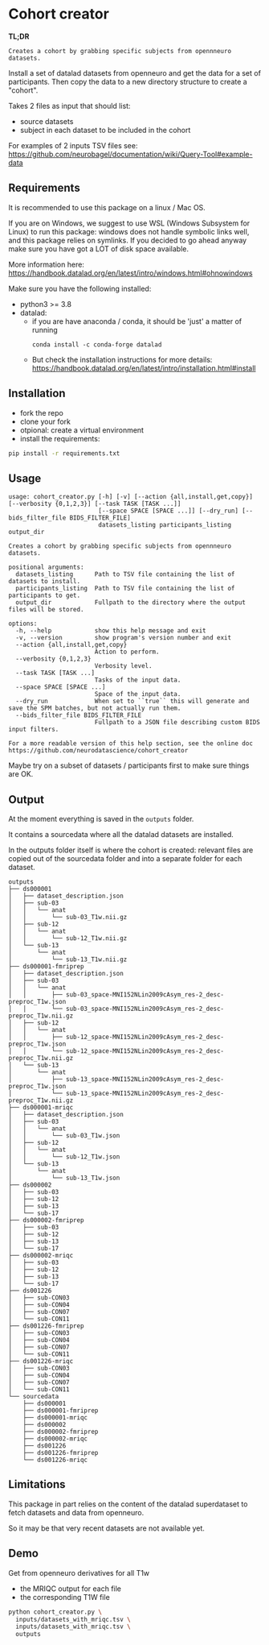 # Cohort creator

**TL;DR**

    Creates a cohort by grabbing specific subjects from opennneuro datasets.

Install a set of datalad datasets from openneuro and get the data for a set of participants.
Then copy the data to a new directory structure to create a "cohort".

Takes 2 files as input that should list:
- source datasets
- subject in each dataset to be included in the cohort

For examples of 2 inputs TSV files see: https://github.com/neurobagel/documentation/wiki/Query-Tool#example-data

## Requirements

It is recommended to use this package on a linux / Mac OS.

If you are on Windows, we suggest to use WSL (Windows Subsystem for Linux) to run this package:
windows does not handle symbolic links well, and this package relies on symlinks.
If you decided to go ahead anyway make sure you have got a LOT of disk space available.

More information here: https://handbook.datalad.org/en/latest/intro/windows.html#ohnowindows

Make sure you have the following installed:

- python3 >= 3.8
- datalad:
    - if you are have anaconda / conda, it should be 'just' a matter of running
      ```
      conda install -c conda-forge datalad
      ```
    - But check the installation instructions for more details:
      https://handbook.datalad.org/en/latest/intro/installation.html#install

## Installation

- fork the repo
- clone your fork
- otpional: create a virtual environment
- install the requirements:

```bash
pip install -r requirements.txt
```

## Usage


```
usage: cohort_creator.py [-h] [-v] [--action {all,install,get,copy}] [--verbosity {0,1,2,3}] [--task TASK [TASK ...]]
                         [--space SPACE [SPACE ...]] [--dry_run] [--bids_filter_file BIDS_FILTER_FILE]
                         datasets_listing participants_listing output_dir

Creates a cohort by grabbing specific subjects from opennneuro datasets.

positional arguments:
  datasets_listing      Path to TSV file containing the list of datasets to install.
  participants_listing  Path to TSV file containing the list of participants to get.
  output_dir            Fullpath to the directory where the output files will be stored.

options:
  -h, --help            show this help message and exit
  -v, --version         show program's version number and exit
  --action {all,install,get,copy}
                        Action to perform.
  --verbosity {0,1,2,3}
                        Verbosity level.
  --task TASK [TASK ...]
                        Tasks of the input data.
  --space SPACE [SPACE ...]
                        Space of the input data.
  --dry_run             When set to ``true`` this will generate and save the SPM batches, but not actually run them.
  --bids_filter_file BIDS_FILTER_FILE
                        Fullpath to a JSON file describing custom BIDS input filters.

For a more readable version of this help section, see the online doc https://github.com/neurodatascience/cohort_creator
```

Maybe try on a subset of datasets / participants first to make sure things are OK.

<!--
Change the global variables at the top of the `src/cohort_creator.py` script
to match your input files.

Some of the other global variables can be changed but are not thourouhgly tested yet.
-->


## Output

At the moment everything is saved in the `outputs` folder.

It contains a sourcedata where all the datalad datasets are installed.

In the outputs folder itself is where the cohort is created:
relevant files are copied out of the sourcedata folder
and into a separate folder for each dataset.

```
outputs
├── ds000001
│   ├── dataset_description.json
│   ├── sub-03
│   │   └── anat
│   │       └── sub-03_T1w.nii.gz
│   ├── sub-12
│   │   └── anat
│   │       └── sub-12_T1w.nii.gz
│   └── sub-13
│       └── anat
│           └── sub-13_T1w.nii.gz
├── ds000001-fmriprep
│   ├── dataset_description.json
│   ├── sub-03
│   │   └── anat
│   │       ├── sub-03_space-MNI152NLin2009cAsym_res-2_desc-preproc_T1w.json
│   │       └── sub-03_space-MNI152NLin2009cAsym_res-2_desc-preproc_T1w.nii.gz
│   ├── sub-12
│   │   └── anat
│   │       ├── sub-12_space-MNI152NLin2009cAsym_res-2_desc-preproc_T1w.json
│   │       └── sub-12_space-MNI152NLin2009cAsym_res-2_desc-preproc_T1w.nii.gz
│   └── sub-13
│       └── anat
│           ├── sub-13_space-MNI152NLin2009cAsym_res-2_desc-preproc_T1w.json
│           └── sub-13_space-MNI152NLin2009cAsym_res-2_desc-preproc_T1w.nii.gz
├── ds000001-mriqc
│   ├── dataset_description.json
│   ├── sub-03
│   │   └── anat
│   │       └── sub-03_T1w.json
│   ├── sub-12
│   │   └── anat
│   │       └── sub-12_T1w.json
│   └── sub-13
│       └── anat
│           └── sub-13_T1w.json
├── ds000002
│   ├── sub-03
│   ├── sub-12
│   ├── sub-13
│   └── sub-17
├── ds000002-fmriprep
│   ├── sub-03
│   ├── sub-12
│   ├── sub-13
│   └── sub-17
├── ds000002-mriqc
│   ├── sub-03
│   ├── sub-12
│   ├── sub-13
│   └── sub-17
├── ds001226
│   ├── sub-CON03
│   ├── sub-CON04
│   ├── sub-CON07
│   └── sub-CON11
├── ds001226-fmriprep
│   ├── sub-CON03
│   ├── sub-CON04
│   ├── sub-CON07
│   └── sub-CON11
├── ds001226-mriqc
│   ├── sub-CON03
│   ├── sub-CON04
│   ├── sub-CON07
│   └── sub-CON11
└── sourcedata
    ├── ds000001
    ├── ds000001-fmriprep
    ├── ds000001-mriqc
    ├── ds000002
    ├── ds000002-fmriprep
    ├── ds000002-mriqc
    ├── ds001226
    ├── ds001226-fmriprep
    └── ds001226-mriqc
```

## Limitations

This package in part relies on the content of the datalad superdataset
to fetch datasets and data from openneuro.

So it may be that very recent datasets are not available yet.

## Demo

Get from openneuro derivatives for all T1w

- the MRIQC output for each file
- the corresponding T1W file

```bash
python cohort_creator.py \
  inputs/datasets_with_mriqc.tsv \
  inputs/datasets_with_mriqc.tsv \
  outputs
```
